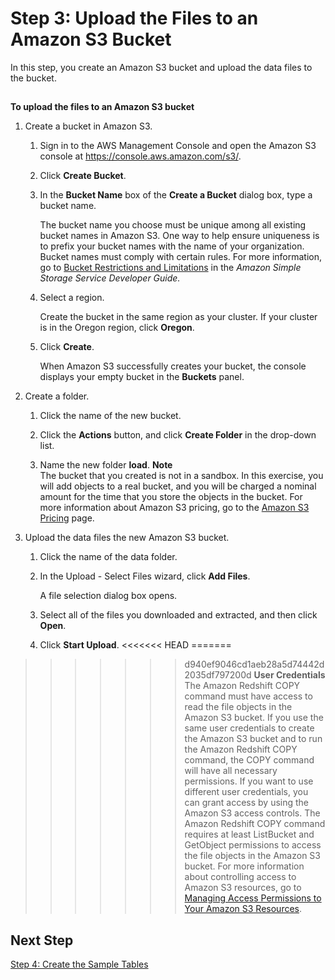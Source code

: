 # Step 3: Upload the Files to an Amazon S3 Bucket<a name="tutorial-loading-data-upload-files"></a>

In this step, you create an Amazon S3 bucket and upload the data files to the bucket\.

## <a name="tutorial-loading-data-to-upload-files"></a>

**To upload the files to an Amazon S3 bucket**

1. Create a bucket in Amazon S3\.

   1. Sign in to the AWS Management Console and open the Amazon S3 console at [https://console\.aws\.amazon\.com/s3/](https://console.aws.amazon.com/s3/)\.

   1. Click **Create Bucket**\.

   1. In the **Bucket Name** box of the **Create a Bucket** dialog box, type a bucket name\. 

      The bucket name you choose must be unique among all existing bucket names in Amazon S3\. One way to help ensure uniqueness is to prefix your bucket names with the name of your organization\. Bucket names must comply with certain rules\. For more information, go to [Bucket Restrictions and Limitations](http://docs.aws.amazon.com/AmazonS3/latest/dev/BucketRestrictions.html) in the *Amazon Simple Storage Service Developer Guide\.* 

   1. Select a region\. 

      Create the bucket in the same region as your cluster\. If your cluster is in the Oregon region, click **Oregon**\.

   1. Click **Create**\. 

      When Amazon S3 successfully creates your bucket, the console displays your empty bucket in the **Buckets** panel\. 

1. Create a folder\.

   1. Click the name of the new bucket\.

   1. Click the **Actions** button, and click **Create Folder** in the drop\-down list\.

   1. Name the new folder **load**\.
**Note**  
The bucket that you created is not in a sandbox\. In this exercise, you will add objects to a real bucket, and you will be charged a nominal amount for the time that you store the objects in the bucket\. For more information about Amazon S3 pricing, go to the [Amazon S3 Pricing](https://aws.amazon.com/s3/pricing/) page\.

1. Upload the data files the new Amazon S3 bucket\.

   1. Click the name of the data folder\.

   1. In the Upload \- Select Files wizard, click **Add Files**\.

      A file selection dialog box opens\.

   1. Select all of the files you downloaded and extracted, and then click **Open**\.

   1. Click **Start Upload**\.
<<<<<<< HEAD
<a name="tutorial-loading-user-credentials"></a>
=======

>>>>>>> d940ef9046cd1aeb28a5d74442d2035df797200d
**User Credentials**  
The Amazon Redshift COPY command must have access to read the file objects in the Amazon S3 bucket\. If you use the same user credentials to create the Amazon S3 bucket and to run the Amazon Redshift COPY command, the COPY command will have all necessary permissions\. If you want to use different user credentials, you can grant access by using the Amazon S3 access controls\. The Amazon Redshift COPY command requires at least ListBucket and GetObject permissions to access the file objects in the Amazon S3 bucket\. For more information about controlling access to Amazon S3 resources, go to [Managing Access Permissions to Your Amazon S3 Resources](http://docs.aws.amazon.com/AmazonS3/latest/dev/s3-access-control.html)\.

## Next Step<a name="tutorial-loading-next-step4"></a>

[Step 4: Create the Sample Tables](tutorial-loading-data-create-tables.md)